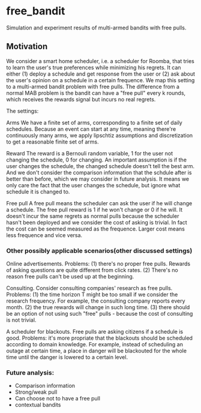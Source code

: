 # free_bandit
Simulation and experiment results of multi-armed bandits with free pulls.


## Motivation

We consider a smart home scheduler, i.e. a scheduler for Roomba, that tries to learn the user's true preferences while minimizing his regrets. It can either (1) deploy a schedule and get response from the user or (2) ask about the user's opinion on a schedule in a certain frequence. We map this setting to a multi-armed bandit problem with free pulls. The difference from a normal MAB problem is the bandit can have a "free pull" every k rounds, which receives the rewards signal but incurs no real regrets. 

The settings: 

Arms
We have a finite set of arms, corresponding to a finite set of daily schedules. Because an event can start at any time, meaning there're continuously many arms, we apply lipschtiz assumptions and discretization to get a reasonable finite set of arms.

Reward
The reward is a Bernouli random variable, 1 for the user not changing the schedule, 0 for changing. An important assumption is if the user changes the schedule, the changed schedule doesn't tell the best arm. And we don't consider the comparison information that the schdule after is better than before, which we may consider in future analysis. It means we only care the fact that the user changes the schedule, but ignore what schedule it is changed to.

Free pull
A free pull means the scheduler can ask the user if he will change a schedule. The free pull reward is 1 if he won't change or 0 if he will. It doesn't incur the same regrets as normal pulls because the scheduler hasn't been deployed and we consider the cost of asking is trivial. In fact the cost can be seemed measured as the frequence. Larger cost means less frequence and vice versa. 


### Other possibly applicable scenarios(other discussed settings)
Online advertisements. Problems: (1) there's no proper free pulls. Rewards of asking questions are quite different from click rates. (2) There's no reason free pulls can't be used up at the beginning.

Consulting. Consider consulting companies' research as free pulls. Problems: (1) the time horizon T might be too small if we consider the research frequency. For example, the consulting company reports every month. (2) the true rewards will change in such long time. (3) there should be an option of not using such "free" pulls - because the cost of consulting is not trivial.

A scheduler for blackouts. Free pulls are asking citizens if a schedule is good. Problems: it's more propriate that the blackouts should be scheduled according to domain knowledge. For example, instead of scheduling an outage at certain time, a place in danger will be blackouted for the whole time until the danger is lowered to a certain level.


### Future analysis:

* Comparison information
* Strong/weak pull
* Can choose not to have a free pull
* contextual bandits